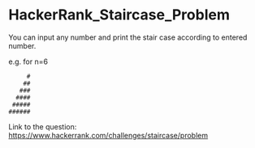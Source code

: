 # HackerRank_Staircase_Problem

You can input any number and print the stair case according to entered number.

e.g. for n=6

         #
        ##
       ###
      ####
     #####
    ######
 Link to the question: https://www.hackerrank.com/challenges/staircase/problem  
    
    

   
